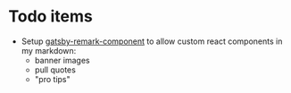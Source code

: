 Todo items
==========

- Setup [gatsby-remark-component](https://www.npmjs.com/package/gatsby-remark-component) to allow custom react components in my markdown:
  - banner images
  - pull quotes
  - "pro tips"
